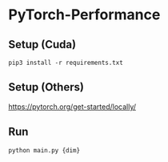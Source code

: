 # PyTorch-Performance

## Setup (Cuda)
```pip3 install -r requirements.txt```

## Setup (Others)
https://pytorch.org/get-started/locally/

## Run
```python main.py {dim}```

